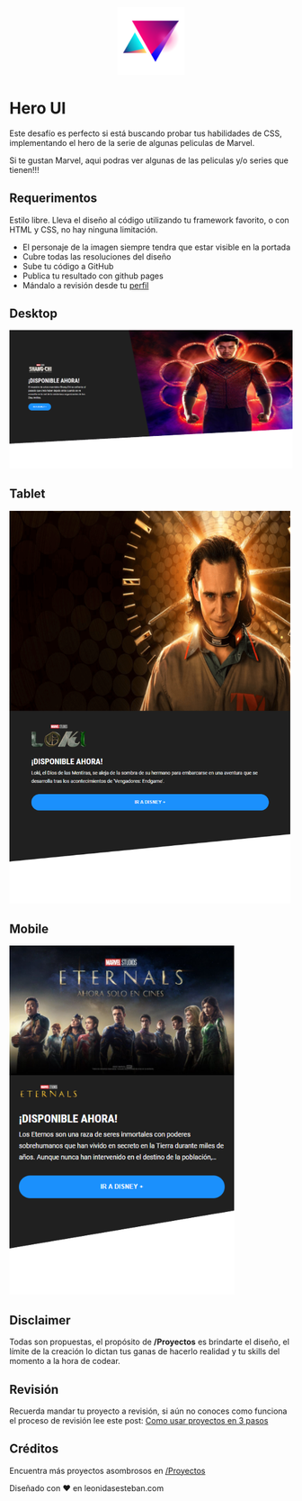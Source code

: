 <div align="center">
<img width="120px"  src="https://raw.githubusercontent.com/no-te-rindas/logo/main/Logo/LeonidasEsteban-destello-envolvente-cuadrada.png" />
</div>

# Hero UI
Este desafío es perfecto si está buscando probar tus habilidades de CSS, implementando el hero de la serie de algunas peliculas de Marvel.


Si te gustan Marvel, aqui podras ver algunas de las peliculas y/o series que tienen!!!

## Requerimentos

Estilo libre. Lleva el diseño al código utilizando tu framework favorito, o con HTML y CSS, no hay ninguna limitación.

- El personaje de la imagen siempre tendra que estar visible en la portada
- Cubre todas las resoluciones del diseño
- Sube tu código a GitHub
- Publica tu resultado con github pages
- Mándalo a revisión desde tu [perfil](https://leonidasesteban.com/estudiante)

## Desktop

<img width="700px" src="./screenshots/screen_web.png" />

## Tablet

<img width="500px" src="./screenshots/screen_tablet.png" />

## Mobile

<img width="400px" src="./screenshots/screen_mobile.png" />

## Disclaimer

Todas son propuestas, el propósito de **/Proyectos** es brindarte el diseño, el límite de la creación lo dictan tus ganas de hacerlo realidad y tu skills del momento a la hora de codear.

## Revisión

Recuerda mandar tu proyecto a revisión, si aún no conoces como funciona el proceso de revisión lee este post: [Como usar proyectos en 3 pasos](https://leonidasesteban.com/blog/como-usar-proyectos-en-3-pasos)

## Créditos

Encuentra más proyectos asombrosos en [/Proyectos](https://leonidasesteban.com/proyectos)

Diseñado con ♥️ en leonidasesteban.com

